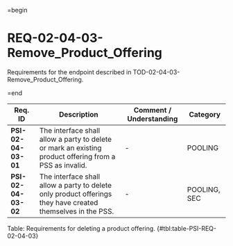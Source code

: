 =begin

# REQ-02-04-03-Remove_Product_Offering

Requirements for the endpoint described in TOD-02-04-03-Remove_Product_Offering.

=end

| Req. ID                        | Description                         | Comment / Understanding                  | Category                       |
| ------------------------------ | ----------------------------------- | ---------------------------------------- | ------------------------------ |
| __PSI-02-04-03-01__ | The interface shall allow a party to delete or mark an existing product offering from a PSS as invalid. | -                       | POOLING      |
| __PSI-02-04-03-02__ | The interface shall allow a party to delete only product offerings they have created themselves in the PSS.         | -                       | POOLING, SEC |

Table: Requirements for deleting a product offering. {#tbl:table-PSI-REQ-02-04-03}
